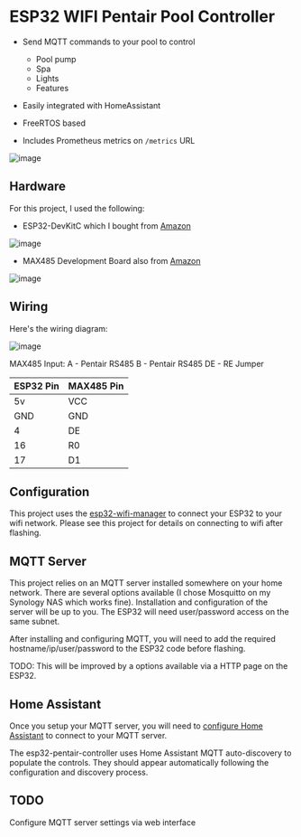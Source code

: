 # ESP32 WIFI Pentair Pool Controller
* Send MQTT commands to your pool to control
  * Pool pump
  * Spa
  * Lights
  * Features

* Easily integrated with HomeAssistant
* FreeRTOS based
* Includes Prometheus metrics on ```/metrics``` URL

![image](https://github.com/michaelusner/esp32_pentair_controller/blob/master/images/overview.png?raw=true)

## Hardware
For this project, I used the following:
 * ESP32-DevKitC which I bought from [Amazon](https://www.amazon.com/gp/product/B0811LGWY2/ref=ppx_yo_dt_b_search_asin_title?ie=UTF8&psc=1)

 ![image](https://github.com/michaelusner/esp32_pentair_controller/blob/master/images/esp32.jpg?raw=true)
 
 * MAX485 Development Board also from [Amazon](https://www.amazon.com/gp/product/B014QNI0BC/ref=ppx_yo_dt_b_search_asin_title?ie=UTF8&psc=1)

 ![image](https://github.com/michaelusner/esp32_pentair_controller/blob/master/images/max485.jpg?raw=true)

## Wiring
 Here's the wiring diagram:
 
![image](https://github.com/michaelusner/esp32_pentair_controller/blob/master/images/wiring.jpg?raw=true)

 MAX485 Input:
 A - Pentair RS485
 B - Pentair RS485
 DE - RE Jumper
 
 | ESP32 Pin | MAX485 Pin |
 | --------- | ---------- |
 | 5v | VCC |
 | GND | GND |
 | 4 | DE |
 | 16 | R0 |
 | 17 | D1 |
 
## Configuration
This project uses the [esp32-wifi-manager](https://github.com/tonyp7/esp32-wifi-manager) to connect your ESP32 to your wifi network.
Please see this project for details on connecting to wifi after flashing.

## MQTT Server
This project relies on an MQTT server installed somewhere on your home network.
There are several options available (I chose Mosquitto on my Synology NAS which works fine).  Installation and configuration of the server will be up to you.  The ESP32 will need user/password access on the same subnet.

After installing and configuring MQTT, you will need to add the required hostname/ip/user/password to the ESP32 code before flashing.

TODO: This will be improved by a options available via a HTTP page on the ESP32.  

## Home Assistant
Once you setup your MQTT server, you will need to [configure Home Assistant](https://www.home-assistant.io/integrations/mqtt/) to connect to your MQTT server.

The esp32-pentair-controller uses Home Assistant MQTT auto-discovery to populate the controls.  They should appear automatically following the configuration and discovery process.

## TODO
Configure MQTT server settings via web interface
